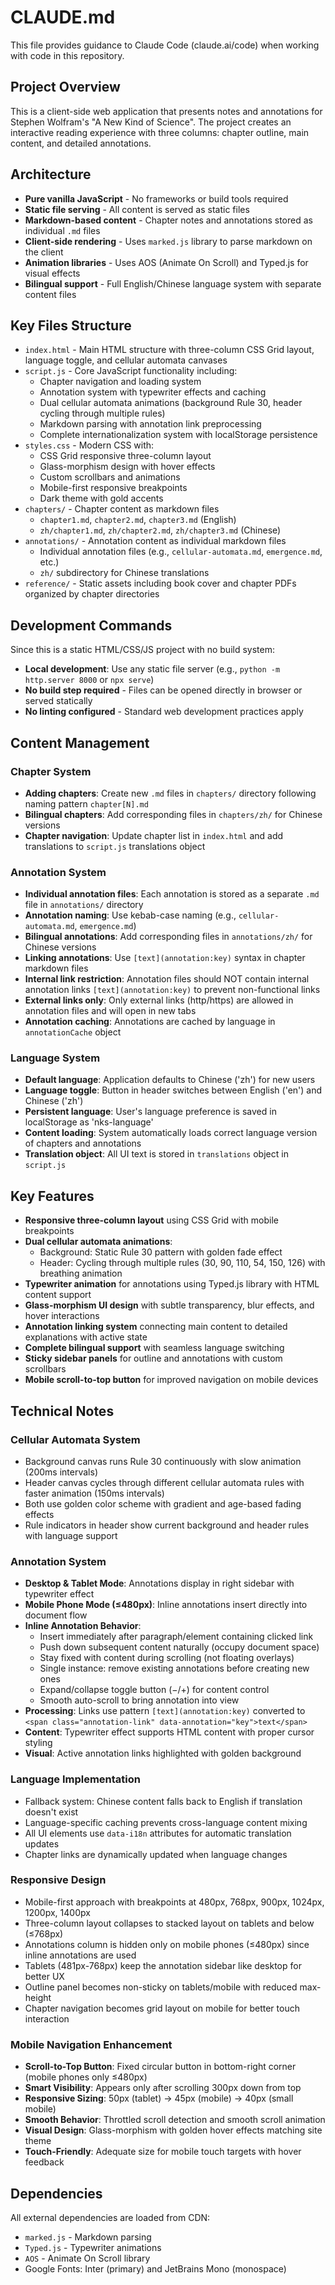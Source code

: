 # CLAUDE.md

This file provides guidance to Claude Code (claude.ai/code) when working with code in this repository.

## Project Overview

This is a client-side web application that presents notes and annotations for Stephen Wolfram's "A New Kind of Science". The project creates an interactive reading experience with three columns: chapter outline, main content, and detailed annotations.

## Architecture

- **Pure vanilla JavaScript** - No frameworks or build tools required
- **Static file serving** - All content is served as static files
- **Markdown-based content** - Chapter notes and annotations stored as individual `.md` files
- **Client-side rendering** - Uses `marked.js` library to parse markdown on the client
- **Animation libraries** - Uses AOS (Animate On Scroll) and Typed.js for visual effects
- **Bilingual support** - Full English/Chinese language system with separate content files

## Key Files Structure

- `index.html` - Main HTML structure with three-column CSS Grid layout, language toggle, and cellular automata canvases
- `script.js` - Core JavaScript functionality including:
  - Chapter navigation and loading system
  - Annotation system with typewriter effects and caching
  - Dual cellular automata animations (background Rule 30, header cycling through multiple rules)
  - Markdown parsing with annotation link preprocessing
  - Complete internationalization system with localStorage persistence
- `styles.css` - Modern CSS with:
  - CSS Grid responsive three-column layout
  - Glass-morphism design with hover effects
  - Custom scrollbars and animations
  - Mobile-first responsive breakpoints
  - Dark theme with gold accents
- `chapters/` - Chapter content as markdown files
  - `chapter1.md`, `chapter2.md`, `chapter3.md` (English)
  - `zh/chapter1.md`, `zh/chapter2.md`, `zh/chapter3.md` (Chinese)
- `annotations/` - Annotation content as individual markdown files
  - Individual annotation files (e.g., `cellular-automata.md`, `emergence.md`, etc.)
  - `zh/` subdirectory for Chinese translations
- `reference/` - Static assets including book cover and chapter PDFs organized by chapter directories

## Development Commands

Since this is a static HTML/CSS/JS project with no build system:

- **Local development**: Use any static file server (e.g., `python -m http.server 8000` or `npx serve`)
- **No build step required** - Files can be opened directly in browser or served statically
- **No linting configured** - Standard web development practices apply

## Content Management

### Chapter System
- **Adding chapters**: Create new `.md` files in `chapters/` directory following naming pattern `chapter[N].md`
- **Bilingual chapters**: Add corresponding files in `chapters/zh/` for Chinese versions
- **Chapter navigation**: Update chapter list in `index.html` and add translations to `script.js` translations object

### Annotation System
- **Individual annotation files**: Each annotation is stored as a separate `.md` file in `annotations/` directory
- **Annotation naming**: Use kebab-case naming (e.g., `cellular-automata.md`, `emergence.md`)
- **Bilingual annotations**: Add corresponding files in `annotations/zh/` for Chinese versions
- **Linking annotations**: Use `[text](annotation:key)` syntax in chapter markdown files
- **Internal link restriction**: Annotation files should NOT contain internal annotation links `[text](annotation:key)` to prevent non-functional links
- **External links only**: Only external links (http/https) are allowed in annotation files and will open in new tabs
- **Annotation caching**: Annotations are cached by language in `annotationCache` object

### Language System
- **Default language**: Application defaults to Chinese ('zh') for new users
- **Language toggle**: Button in header switches between English ('en') and Chinese ('zh')
- **Persistent language**: User's language preference is saved in localStorage as 'nks-language'
- **Content loading**: System automatically loads correct language version of chapters and annotations
- **Translation object**: All UI text is stored in `translations` object in `script.js`

## Key Features

- **Responsive three-column layout** using CSS Grid with mobile breakpoints
- **Dual cellular automata animations**:
  - Background: Static Rule 30 pattern with golden fade effect
  - Header: Cycling through multiple rules (30, 90, 110, 54, 150, 126) with breathing animation
- **Typewriter animation** for annotations using Typed.js library with HTML content support
- **Glass-morphism UI design** with subtle transparency, blur effects, and hover interactions
- **Annotation linking system** connecting main content to detailed explanations with active state
- **Complete bilingual support** with seamless language switching
- **Sticky sidebar panels** for outline and annotations with custom scrollbars
- **Mobile scroll-to-top button** for improved navigation on mobile devices

## Technical Notes

### Cellular Automata System
- Background canvas runs Rule 30 continuously with slow animation (200ms intervals)
- Header canvas cycles through different cellular automata rules with faster animation (150ms intervals)
- Both use golden color scheme with gradient and age-based fading effects
- Rule indicators in header show current background and header rules with language support

### Annotation System
- **Desktop & Tablet Mode**: Annotations display in right sidebar with typewriter effect
- **Mobile Phone Mode (≤480px)**: Inline annotations insert directly into document flow
- **Inline Annotation Behavior**:
  - Insert immediately after paragraph/element containing clicked link
  - Push down subsequent content naturally (occupy document space)
  - Stay fixed with content during scrolling (not floating overlays)
  - Single instance: remove existing annotations before creating new ones
  - Expand/collapse toggle button (−/+) for content control
  - Smooth auto-scroll to bring annotation into view
- **Processing**: Links use pattern `[text](annotation:key)` converted to `<span class="annotation-link" data-annotation="key">text</span>`
- **Content**: Typewriter effect supports HTML content with proper cursor styling
- **Visual**: Active annotation links highlighted with golden background

### Language Implementation
- Fallback system: Chinese content falls back to English if translation doesn't exist
- Language-specific caching prevents cross-language content mixing
- All UI elements use `data-i18n` attributes for automatic translation updates
- Chapter links are dynamically updated when language changes

### Responsive Design
- Mobile-first approach with breakpoints at 480px, 768px, 900px, 1024px, 1200px, 1400px
- Three-column layout collapses to stacked layout on tablets and below (≤768px)
- Annotations column is hidden only on mobile phones (≤480px) since inline annotations are used
- Tablets (481px-768px) keep the annotation sidebar like desktop for better UX
- Outline panel becomes non-sticky on tablets/mobile with reduced max-height
- Chapter navigation becomes grid layout on mobile for better touch interaction

### Mobile Navigation Enhancement
- **Scroll-to-Top Button**: Fixed circular button in bottom-right corner (mobile phones only ≤480px)
- **Smart Visibility**: Appears only after scrolling 300px down from top
- **Responsive Sizing**: 50px (tablet) → 45px (mobile) → 40px (small mobile)
- **Smooth Behavior**: Throttled scroll detection and smooth scroll animation
- **Visual Design**: Glass-morphism with golden hover effects matching site theme
- **Touch-Friendly**: Adequate size for mobile touch targets with hover feedback

## Dependencies

All external dependencies are loaded from CDN:
- `marked.js` - Markdown parsing
- `Typed.js` - Typewriter animations
- `AOS` - Animate On Scroll library
- Google Fonts: Inter (primary) and JetBrains Mono (monospace)